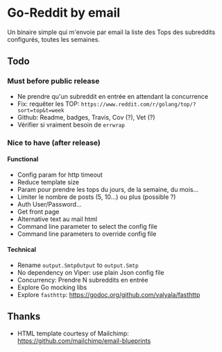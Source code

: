 # Go-Reddit by email

Un binaire simple qui m'envoie par email la liste des Tops des subreddits configurés, toutes les semaines.

## Todo

### Must before public release

* Ne prendre qu'un subreddit en entrée en attendant la concurrence
* Fix: requêter les TOP: `https://www.reddit.com/r/golang/top/?sort=top&t=week`
* Github: Readme, badges, Travis, Cov (?), Vet (?)
* Vérifier si vraiment besoin de `errwrap`

### Nice to have (after release)

#### Functional

* Config param for http timeout
* Reduce template size
* Param pour prendre les tops du jours, de la semaine, du mois...
* Limiter le nombre de posts (5, 10...) ou plus (possible ?)
* Auth User/Password...
* Get front page
* Alternative text au mail html
* Command line parameter to select the config file
* Command line parameters to override config file

#### Technical 

* Rename `output.SmtpOutput` to `output.Smtp`
* No dependency on Viper: use plain Json config file
* Concurrency: Prendre N subreddits en entrée
* Explore Go mocking libs
* Explore `fasthttp`: https://godoc.org/github.com/valyala/fasthttp

## Thanks

* HTML template courtesy of Mailchimp: https://github.com/mailchimp/email-blueprints